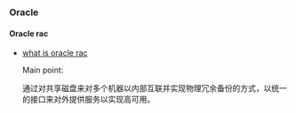 ### Oracle


#### Oracle rac

- [what is oracle rac](https://blog.csdn.net/Ruishine/article/details/119764592)
  
  Main point:

  通过对共享磁盘来对多个机器以内部互联并实现物理冗余备份的方式，以统一的接口来对外提供服务以实现高可用。